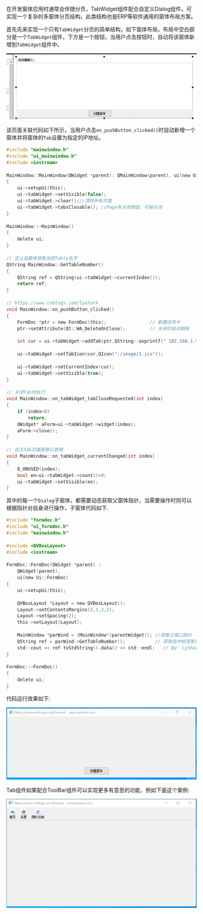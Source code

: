 在开发窗体应用时通常会伴随分页，TabWidget组件配合自定义Dialog组件，可实现一个复杂的多窗体分页结构，此类结构也是ERP等软件通用的窗体布局方案。

首先先来实现一个只有`TabWidget`分页的简单结构，如下窗体布局，布局中空白部分是一个`TabWidget`组件，下方是一个按钮，当用户点击按钮时，自动将该窗体新增到`TabWidget`组件中。

![](/image/1379525-20211203094410142-857711261.png)

该页面关联代码如下所示，当用户点击`on_pushButton_clicked()`时自动新增一个窗体并将窗体的`Tab`设置为指定的IP地址。
```C
#include "mainwindow.h"
#include "ui_mainwindow.h"
#include <iostream>

MainWindow::MainWindow(QWidget *parent): QMainWindow(parent), ui(new Ui::MainWindow)
{
    ui->setupUi(this);
    ui->tabWidget->setVisible(false);
    ui->tabWidget->clear();//清除所有页面
    ui->tabWidget->tabsClosable(); //Page有关闭按钮，可被关闭
}

MainWindow::~MainWindow()
{
    delete ui;
}

// 定义函数来获取当前Table名字
QString MainWindow::GetTableNumber()
{
    QString ref = QString(ui->tabWidget->currentIndex());
    return ref;
}

// https://www.cnblogs.com/lyshark
void MainWindow::on_pushButton_clicked()
{
    FormDoc *ptr = new FormDoc(this);                // 新建选项卡
    ptr->setAttribute(Qt::WA_DeleteOnClose);         // 关闭时自动销毁

    int cur = ui->tabWidget->addTab(ptr,QString::asprintf(" 192.168.1.%d",ui->tabWidget->count()));

    ui->tabWidget->setTabIcon(cur,QIcon(":/image/1.ico"));

    ui->tabWidget->setCurrentIndex(cur);
    ui->tabWidget->setVisible(true);
}

// 关闭Tab时执行
void MainWindow::on_tabWidget_tabCloseRequested(int index)
{
    if (index<0)
        return;
    QWidget* aForm=ui->tabWidget->widget(index);
    aForm->close();
}

// 在无Tab页面是默认禁用
void MainWindow::on_tabWidget_currentChanged(int index)
{
    Q_UNUSED(index);
    bool en=ui->tabWidget->count()>0;
    ui->tabWidget->setVisible(en);
}
```
其中的每一个`Dialog`子窗体，都需要动态获取父窗体指针，当需要操作时则可以根据指针对自身进行操作，子窗体代码如下.
```C
#include "formdoc.h"
#include "ui_formdoc.h"
#include "mainwindow.h"

#include <QVBoxLayout>
#include <iostream>

FormDoc::FormDoc(QWidget *parent) :
    QWidget(parent),
    ui(new Ui::FormDoc)
{
    ui->setupUi(this);

    QVBoxLayout *Layout = new QVBoxLayout();
    Layout->setContentsMargins(2,2,2,2);
    Layout->setSpacing(2);
    this->setLayout(Layout);

    MainWindow *parWind = (MainWindow*)parentWidget(); //获取父窗口指针
    QString ref = parWind->GetTableNumber();           // 获取选中标签索引
    std::cout << ref.toStdString().data() << std::endl;   // By: LyShark
}

FormDoc::~FormDoc()
{
    delete ui;
}
```

代码运行效果如下:

![](/image/1379525-20211203094838231-345492398.gif)

Tab组件如果配合ToolBar组件可以实现更多有意思的功能，例如下面这个案例:

![](/image/1379525-20211203100017823-1506760123.gif)
